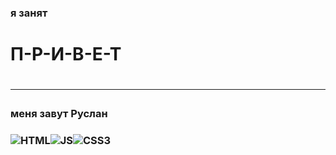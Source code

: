 ### я занят
<h1>П-Р-И-В-Е-Т<h1/>
  <hr/>
<h3>меня завут Руслан<h3/>  

<img src="https://img.shields.io/badge/HTML5-black?style=for-the-badge&logo=HTML5&logoColor=E34F26" alt="HTML"/><img src="https://img.shields.io/badge/javascript-black?style=for-the-badge&logo=javascript&logoColor=F7DF1E" alt="JS"/><img src="https://img.shields.io/badge/CSS3-black?style=for-the-badge&logo=CSS3&logoColor=1572B6" alt="CSS3"/>
